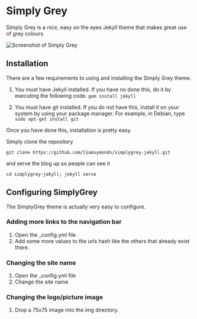# Simply Grey
Simply Grey is a nice, easy on the eyes Jekyll theme that makes great use of grey colours. 

![Screenshot of Simply Grey](http://i.imgur.com/sKpj8Oz.png)

## Installation
There are a few requirements to using and installing the Simply Grey theme.

1. You must have Jekyll installed. If you have no done this, do it by executing the following code. 
`gem install jekyll`

2. You must have git installed. If you do not have this, install it on your system by using your package manager. For example, in Debian, type 
`sudo apt-get install git`

Once you have done this, installation is pretty easy.

Simply clone the repository

`git clone https://github.com/liamsymonds/simplygrey-jekyll.git`

and serve the blog up so people can see it

`cd simplygrey-jekyll; jekyll serve`

## Configuring SimplyGrey
The SimplyGrey theme is actually very easy to configure.

### Adding more links to the navigation bar
1. Open the _config.yml file
2. Add some more values to the urls hash like the others that already exist there.

### Changing the site name
1. Open the _config.yml file
2. Change the site name

### Changing the logo/picture image
1. Drop a 75x75 image into the img directory.
